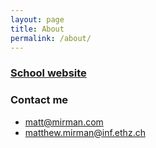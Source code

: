 ```yaml
---
layout: page
title: About
permalink: /about/
---
```


### [School website](https://www.srl.inf.ethz.ch/mm.php)

### Contact me 

* [matt@mirman.com](mailto:matt@mirman.com)
* [matthew.mirman@inf.ethz.ch](mailto:matthew.mirman@inf.ethz.ch)
